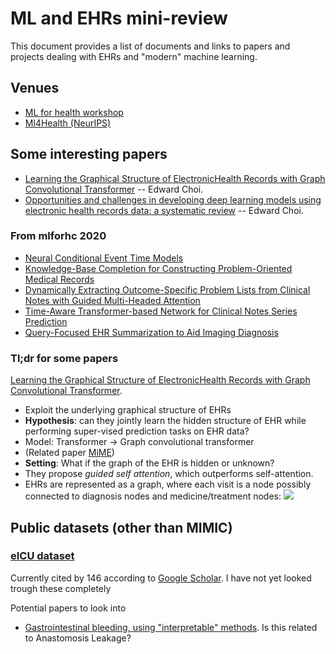 # ML and EHRs mini-review

This document provides a list of documents and links to papers and projects dealing with EHRs and "modern" machine learning. 


## Venues 
- [ML for health workshop](https://www.mlforhc.org/accepted-papers)
- [Ml4Health (NeurIPS)](https://ml4health.github.io)


## Some interesting papers

- [Learning the Graphical Structure of ElectronicHealth Records with Graph Convolutional Transformer](https://arxiv.org/abs/1906.04716) -- Edward Choi.
- [Opportunities and challenges in developing deep learning models using electronic health records data: a systematic review](https://academic.oup.com/jamia/article/25/10/1419/5035024) -- Edward Choi.

### From mlforhc 2020
- [Neural Conditional Event Time Models](https://www.mlforhc.org/s/50_CameraReadySubmission_MLHC_2020.pdf)
- [Knowledge-Base Completion for Constructing Problem-Oriented Medical Records](https://www.mlforhc.org/s/48_CameraReadySubmission_camera-ready.pdf)
- [Dynamically Extracting Outcome-Specific Problem Lists from Clinical Notes with Guided Multi-Headed Attention](https://www.mlforhc.org/s/53_CameraReadySubmission_camera_ready.pdf)
- [Time-Aware Transformer-based Network for Clinical Notes Series Prediction](https://www.mlforhc.org/s/104_CameraReadySubmission_Time-Aware-Transformer-based-Network-for-Clinical-Notes-Series-Prediction.pdf)
- [Query-Focused EHR Summarization to Aid Imaging Diagnosis](https://www.mlforhc.org/s/115_CameraReadySubmission_Query_Focused_EHR_Summarization_to_Aid_Imaging_Diagnosis.pdf)

### Tl;dr for some papers

[Learning the Graphical Structure of ElectronicHealth Records with Graph Convolutional Transformer](https://arxiv.org/abs/1906.04716).

- Exploit the underlying graphical structure of EHRs
- **Hypothesis**: can they jointly learn the hidden structure of EHR while performing super-vised prediction tasks on EHR data?
- Model: Transformer -> Graph convolutional transformer
- (Related paper [MiME](https://arxiv.org/abs/1810.09593))
- **Setting**: What if the graph of the EHR is hidden or unknown?
- They propose _guided self attention_, which outperforms self-attention.
- EHRs are represented as a graph, where each visit is a node possibly connected to diagnosis nodes and medicine/treatment nodes:
![](https://i.imgur.com/vXrgLmh.png)


## Public datasets (other than MIMIC)

### [eICU dataset](https://eicu-crd.mit.edu/)

Currently cited by 146 according to [Google Scholar](https://scholar.google.no/scholar?cites=11878669525996073977&as_sdt=2005&sciodt=0,5&hl=en). I have not yet looked trough these completely

Potential papers to look into

- [Gastrointestinal bleeding, using "interpretable" methods](https://journals.lww.com/ajg/Fulltext/2020/10000/Explainable_Machine_Learning_Model_for_Predicting.22.aspx). Is this related to Anastomosis Leakage?
